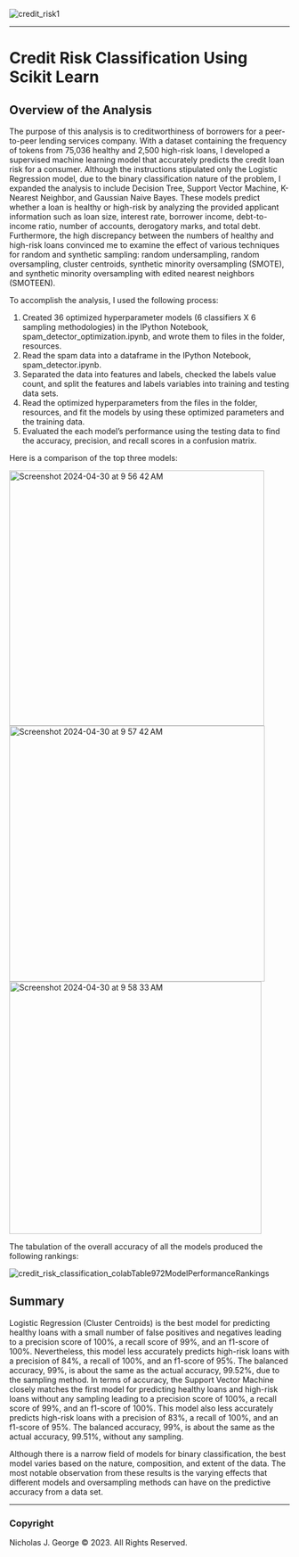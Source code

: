 ![credit_risk1](https://github.com/njgeorge000158/Credit-Risk-Classification-with-Logistic-Regression-Using-Scikit-Learn/assets/137228821/76c5a095-a7e3-47be-b161-d95e602b739c)

----

# **Credit Risk Classification Using Scikit Learn**

## **Overview of the Analysis**

The purpose of this analysis is to creditworthiness of borrowers for a peer-to-peer lending services company. With a dataset containing the frequency of tokens from 75,036 healthy and 2,500 high-risk loans, I developed a supervised machine learning model that accurately predicts the credit loan risk for a consumer. Although the instructions stipulated only the Logistic Regression model, due to the binary classification nature of the problem, I expanded the analysis to include Decision Tree, Support Vector Machine, K-Nearest Neighbor, and Gaussian Naive Bayes. These models predict whether a loan is healthy or high-risk by analyzing the provided applicant information such as loan size, interest rate, borrower income, debt-to-income ratio, number of accounts, derogatory marks, and total debt. 
 Furthermore, the high discrepancy between the numbers of healthy and high-risk loans convinced me to examine the effect of various techniques for random and synthetic sampling: random undersampling, random oversampling, cluster centroids, synthetic minority oversampling (SMOTE), and synthetic minority oversampling with edited nearest neighbors (SMOTEEN).

To accomplish the analysis, I used the following process:

1. Created 36 optimized hyperparameter models (6 classifiers X 6 sampling methodologies) in the IPython Notebook, spam_detector_optimization.ipynb, and wrote them to files in the folder, resources.
2. Read the spam data into a dataframe in the IPython Notebook, spam_detector.ipynb.
3. Separated the data into features and labels, checked the labels value count, and split the features and labels variables into training and testing data sets.
4. Read the optimized hyperparameters from the files in the folder, resources, and fit the models by using these optimized parameters and the training data.
7. Evaluated the each model’s performance using the testing data to find the accuracy, precision, and recall scores in a confusion matrix.

Here is a comparison of the top three models:

<img width="458" alt="Screenshot 2024-04-30 at 9 56 42 AM" src="https://github.com/njgeorge000158/Credit-Risk-Classification-Using-Scikit-Learn/assets/137228821/59de5a4a-4579-4529-b468-d64ee3462d13">

<img width="459" alt="Screenshot 2024-04-30 at 9 57 42 AM" src="https://github.com/njgeorge000158/Credit-Risk-Classification-Using-Scikit-Learn/assets/137228821/3efb278e-c7a2-4289-b13b-c43ce7984c06">

<img width="453" alt="Screenshot 2024-04-30 at 9 58 33 AM" src="https://github.com/njgeorge000158/Credit-Risk-Classification-Using-Scikit-Learn/assets/137228821/2e2b5fec-e2e7-44f1-aa7b-725438d976c9">

The tabulation of the overall accuracy of all the models produced the following rankings:

![credit_risk_classification_colabTable972ModelPerformanceRankings](https://github.com/njgeorge000158/Credit-Risk-Classification-Using-Scikit-Learn/assets/137228821/51b28a26-a303-4aa3-a66f-8ca834fc5cae)

## **Summary**

Logistic Regression (Cluster Centroids) is the best model for predicting healthy loans with a small number of false positives and negatives leading to a precision score of 100%, a recall score of 99%, and an f1-score of 100%.  Nevertheless, this model less accurately predicts high-risk loans with a precision of 84%, a recall of 100%, and an f1-score of 95%. The balanced accuracy, 99%, is about the same as the actual accuracy, 99.52%, due to the sampling method.  In terms of accuracy, the Support Vector Machine closely matches the first model for predicting healthy loans and high-risk loans without any sampling leading to a precision score of 100%, a recall score of 99%, and an f1-score of 100%. This model also less accurately predicts high-risk loans with a precision of 83%, a recall of 100%, and an f1-score of 95%. The balanced accuracy, 99%, is about the same as the actual accuracy, 99.51%, without any sampling.

Although there is a narrow field of models for binary classification, the best model varies based on the nature, composition, and extent of the data. The most notable observation from these results is the varying effects that different models and oversampling methods can have on the predictive accuracy from a data set.

----

### Copyright

Nicholas J. George © 2023. All Rights Reserved.
